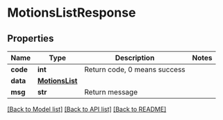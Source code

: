 # MotionsListResponse

## Properties
Name | Type | Description | Notes
------------ | ------------- | ------------- | -------------
**code** | **int** | Return code, 0 means success | 
**data** | [**MotionsList**](MotionsList.md) |  | 
**msg** | **str** | Return message | 

[[Back to Model list]](../README.md#documentation-for-models) [[Back to API list]](../README.md#documentation-for-api-endpoints) [[Back to README]](../README.md)


